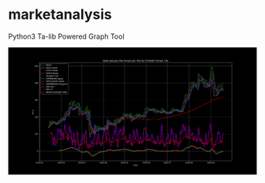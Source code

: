 # marketanalysis
Python3 Ta-lib Powered Graph Tool





<img src="https://raw.githubusercontent.com/darkerego/marketanalysis/master/Figure_1.png">
